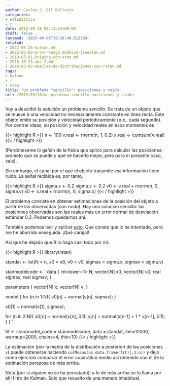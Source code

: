 ```yaml
---
author: Carlos J. Gil Bellosta
categories:
- estadística
- r
date: 2015-09-18 08:13:23+00:00
draft: false
lastmod: '2025-04-06T19:10:40.012569'
related:
- 2022-06-23-kalman.md
- 2022-03-03-error-sesgo-modelos-lineales.md
- 2018-03-01-kriging-con-stan.md
- 2018-10-23-abc-2.md
- 2016-03-03-mezclas-de-distribuciones-con-rstan.md
tags:
- kalman
- r
- stan
title: 'Un problema "sencillo": posiciones y ruido'
url: /2015/09/18/un-problema-sencillo-posiciones-y-ruido/
---
```


Voy a describir la solución un problema _sencillo_. Se trata de un objeto que se mueve a una velocidad no necesariamente constante en línea recta. Este objeto emite su posición y velocidad periódicamente (p.e., cada segundo). Por centrar ideas, su posición y velocidad reales en esos momentos es

{{< highlight R >}}
n <- 100
v.real <- rnorm(n, 1, 0.2)
x.real <- cumsum(v.real)
{{< / highlight >}}

(Perdóneseme lo gañán de la física que aplico para calcular las posiciones: prometo que se puede y que sé hacerlo mejor; pero para el presente caso, vale).

Sin embargo, el canal por el que el objeto transmite esa información tiene ruido. La señal recibida es, por tanto,

{{< highlight R >}}
sigma.x <- 0.2
sigma.v <- 0.2
v0 <- v.real + rnorm(n, 0, sigma.v)
x0 <- x.real + rnorm(n, 0, sigma.x)
{{< / highlight >}}

El problema consiste en obtener estimaciones de la posición del objeto a partir de las observadas (con ruido). Hay una solución sencilla: las posiciones observadas son las reales más un error normal de desviación estándar 0.2. Podemos quedarnos ahí.

También podemos leer y aplicar [esto](https://en.wikipedia.org/wiki/Kalman_filter). Que conste que lo he intentado, pero me he aburrido enseguida. ¡Qué carajal!

Así que he dejado que R lo haga casi todo por mí:

{{< highlight R >}}
library(rstan)

standat <- list(N = n, x0 = x0, v0 = v0,
                sigmax = sigma.x,
                sigmav = sigma.v)

stanmodelcode <- '
data {
  int<lower=1> N;
  vector[N] x0;
  vector[N] v0;
  real sigmax;
  real sigmav;
}

parameters {
  vector[N] x;
  vector[N] v;
}

model {
  for (n in 1:N){
    v0[n] ~ normal(v[n], sigmav);
  }

  x0[1] ~ normal(x[1], sigmax);

  for (n in 2:N){
    x0[n] ~ normal(x[n], 0.1);
    x[n]  ~ normal(x[n-1] + 1 * v[n-1], 0.1);
  }
}
'

fit <- stan(model_code = stanmodelcode,
            data = standat,
            iter=12000, warmup=2000,
            chains=4, thin=10)
{{< / highlight >}}


La estimación (por la media de la distribución a posteriori de las posiciones `x`) puede obtenerse haciendo `colMeans(as.data.frame(fit)[,1:n])` y dejo como ejercicio comparar el error cuadrático medio así obtenido con el de la estimación perezosa de más arriba.

Nota (por si alguien no se ha percatado): a lo de más arriba se lo llama por ahí filtro de Kalman. Solo que resuelto de una manera inhabitual.